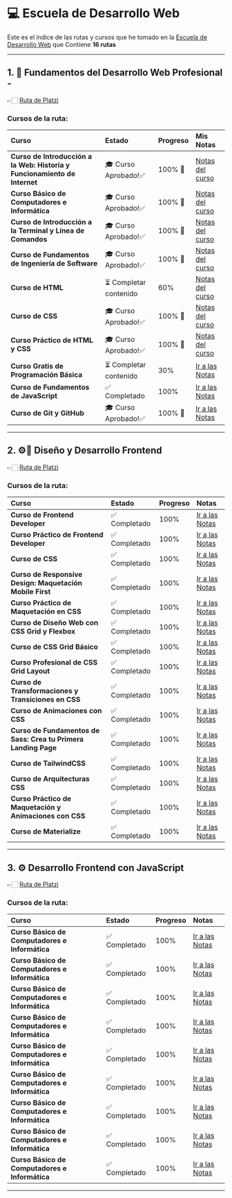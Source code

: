 # 💻 Escuela de Desarrollo Web

Este es el índice de las rutas y cursos que he tomado en la [Escuela de Desarrollo Web](https://platzi.com/escuela/web) que Contiene **16 rutas**

---

## 1. 🧱 Fundamentos del Desarrollo Web Profesional - 
👉🏻 [Ruta de Platzi](https://platzi.com/ruta/intro-desarrollo-web)
### Cursos de la ruta:

| Curso | Estado | Progreso | Mis Notas |
| :--- | :--- | :--- | :--- |
| **Curso de Introducción a la Web: Historia y Funcionamiento de Internet** | 🎓 Curso Aprobado!✅ | 100% 🔋 | [Notas del curso](./01-fundamentos-dwp/1-a-introduccion-web.md.md) |
| **Curso Básico de Computadores e Informática** | 🎓 Curso Aprobado!✅ | 100% 🔋 | [Notas del curso](./01-fundamentos-dwp/1-b-computadoras-informatica.md) |
| **Curso de Introducción a la Terminal y Línea de Comandos** | 🎓 Curso Aprobado!✅ | 100% 🔋 | [Notas del curso](./01-fundamentos-dwp/1-c-terminal.md) |
| **Curso de Fundamentos de Ingeniería de Software** | 🎓 Curso Aprobado!✅ | 100% 🔋 | [Notas del curso](./01-fundamentos-dwp/1-d-ing-software.md) |
| **Curso de HTML** | ⏳ Completar contenido | 60% | [Notas del curso](./01-fundamentos-dwp/1-e-html-2025.md) |
| **Curso de CSS** | 🎓 Curso Aprobado!✅ | 100% 🔋 | [Notas del curso](./01-fundamentos-dwp/1-f-css-2025.md) |
| **Curso Práctico de HTML y CSS** | 🎓 Curso Aprobado!✅ | 100% 🔋 | [Notas del curso](./01-fundamentos-dwp/1-g-html-css-practico.md) |
| **Curso Gratis de Programación Básica** | ⏳ Completar contenido | 30% | [Ir a las Notas](./01-fundamentos-dwp/1-h-programacion-basica.md) |
| **Curso de Fundamentos de JavaScript** | ✅ Completado | 100% | [Ir a las Notas](./01-fundamentos-dwp/1-i-fund-js.md) |
| **Curso de Git y GitHub** | 🎓 Curso Aprobado!✅ | 100% 🔋 | [Ir a las Notas](./01-fundamentos-dwp/1-j-git-github.md) |

---

## 2. ⚙️📐 Diseño y Desarrollo Frontend
👉🏻 [Ruta de Platzi](https://platzi.com/ruta/diseno-desarrollo-frontend)
### Cursos de la ruta:

| Curso | Estado | Progreso | Notas |
| :--- | :--- | :--- | :--- |
| **Curso de Frontend Developer** | ✅ Completado | 100% | [Ir a las Notas](./Ruta-Frontend/Curso-de-JavaScript-Básico/README.md) |
| **Curso Práctico de Frontend Developer** | ✅ Completado | 100% | [Ir a las Notas](./Ruta-Frontend/Curso-de-JavaScript-Básico/README.md) |
| **Curso de CSS** | ✅ Completado | 100% | [Ir a las Notas](./Ruta-Frontend/Curso-de-JavaScript-Básico/README.md) |
| **Curso de Responsive Design: Maquetación Mobile First** | ✅ Completado | 100% | [Ir a las Notas](./Ruta-Frontend/Curso-de-JavaScript-Básico/README.md) |
| **Curso Práctico de Maquetación en CSS** | ✅ Completado | 100% | [Ir a las Notas](./Ruta-Frontend/Curso-de-JavaScript-Básico/README.md) |
| **Curso de Diseño Web con CSS Grid y Flexbox** | ✅ Completado | 100% | [Ir a las Notas](./Ruta-Frontend/Curso-de-JavaScript-Básico/README.md) |
| **Curso de CSS Grid Básico** | ✅ Completado | 100% | [Ir a las Notas](./Ruta-Frontend/Curso-de-JavaScript-Básico/README.md) |
| **Curso Profesional de CSS Grid Layout** | ✅ Completado | 100% | [Ir a las Notas](./Ruta-Frontend/Curso-de-JavaScript-Básico/README.md) |
| **Curso de Transformaciones y Transiciones en CSS** | ✅ Completado | 100% | [Ir a las Notas](./Ruta-Frontend/Curso-de-JavaScript-Básico/README.md) |
| **Curso de Animaciones con CSS** | ✅ Completado | 100% | [Ir a las Notas](./Ruta-Frontend/Curso-de-JavaScript-Básico/README.md) |
| **Curso de Fundamentos de Sass: Crea tu Primera Landing Page** | ✅ Completado | 100% | [Ir a las Notas](./Ruta-Frontend/Curso-de-JavaScript-Básico/README.md) |
| **Curso de TailwindCSS** | ✅ Completado | 100% | [Ir a las Notas](./Ruta-Frontend/Curso-de-JavaScript-Básico/README.md) |
| **Curso de Arquitecturas CSS** | ✅ Completado | 100% | [Ir a las Notas](./Ruta-Frontend/Curso-de-JavaScript-Básico/README.md) |
| **Curso Práctico de Maquetación y Animaciones con CSS** | ✅ Completado | 100% | [Ir a las Notas](./Ruta-Frontend/Curso-de-JavaScript-Básico/README.md) |
| **Curso de Materialize** | ✅ Completado | 100% | [Ir a las Notas](./Ruta-Frontend/Curso-de-JavaScript-Básico/README.md) |

---

## 3. ⚙️ Desarrollo Frontend con JavaScript
👉🏻 [Ruta de Platzi](https://platzi.com/ruta/desarollo-frontend-con-javascript)
### Cursos de la ruta:

| Curso | Estado | Progreso | Notas |
| :--- | :--- | :--- | :--- |
| **Curso Básico de Computadores e Informática** | ✅ Completado | 100% | [Ir a las Notas](./Ruta-Frontend/Curso-de-JavaScript-Básico/README.md) |
| **Curso Básico de Computadores e Informática** | ✅ Completado | 100% | [Ir a las Notas](./Ruta-Frontend/Curso-de-JavaScript-Básico/README.md) |
| **Curso Básico de Computadores e Informática** | ✅ Completado | 100% | [Ir a las Notas](./Ruta-Frontend/Curso-de-JavaScript-Básico/README.md) |
| **Curso Básico de Computadores e Informática** | ✅ Completado | 100% | [Ir a las Notas](./Ruta-Frontend/Curso-de-JavaScript-Básico/README.md) |
| **Curso Básico de Computadores e Informática** | ✅ Completado | 100% | [Ir a las Notas](./Ruta-Frontend/Curso-de-JavaScript-Básico/README.md) |
| **Curso Básico de Computadores e Informática** | ✅ Completado | 100% | [Ir a las Notas](./Ruta-Frontend/Curso-de-JavaScript-Básico/README.md) |
| **Curso Básico de Computadores e Informática** | ✅ Completado | 100% | [Ir a las Notas](./Ruta-Frontend/Curso-de-JavaScript-Básico/README.md) |
| **Curso Básico de Computadores e Informática** | ✅ Completado | 100% | [Ir a las Notas](./Ruta-Frontend/Curso-de-JavaScript-Básico/README.md) |
| **Curso Básico de Computadores e Informática** | ✅ Completado | 100% | [Ir a las Notas](./Ruta-Frontend/Curso-de-JavaScript-Básico/README.md) |

---